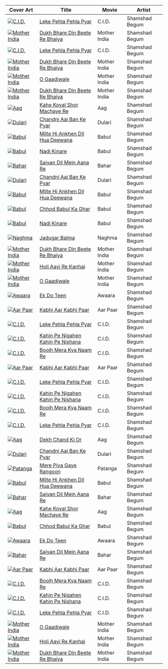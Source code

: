 Cover Art | Title | Movie | Artist
------------ | ------------- | ----------- | ------
[![C.I.D.](https://i.ytimg.com/vi/6jSE-ZiIkfc/default.jpg)](https://youtu.be/6jSE-ZiIkfc)|[ Leke Pehla Pehla Pyar](https://youtu.be/6jSE-ZiIkfc)|C.I.D.|Shamshad Begum
[![Mother India](https://i.ytimg.com/vi/WvaqrhWuKss/default.jpg)](https://youtu.be/WvaqrhWuKss)|[ Dukh Bhare Din Beete Re Bhaiya](https://youtu.be/WvaqrhWuKss)|Mother India|Shamshad Begum
[![C.I.D.](https://i.ytimg.com/vi/6jSE-ZiIkfc/default.jpg)](https://youtu.be/6jSE-ZiIkfc)|[ Leke Pehla Pehla Pyar](https://youtu.be/6jSE-ZiIkfc)|C.I.D.|Shamshad Begum
[![Mother India](https://i.ytimg.com/vi/WvaqrhWuKss/default.jpg)](https://youtu.be/WvaqrhWuKss)|[ Dukh Bhare Din Beete Re Bhaiya](https://youtu.be/WvaqrhWuKss)|Mother India|Shamshad Begum
[![Mother India](https://i.ytimg.com/vi/L2Egfdz1mOE/default.jpg)](https://youtu.be/L2Egfdz1mOE)|[ O Gaadiwale](https://youtu.be/L2Egfdz1mOE)|Mother India|Shamshad Begum
[![Mother India](https://i.ytimg.com/vi/WvaqrhWuKss/default.jpg)](https://youtu.be/WvaqrhWuKss)|[ Dukh Bhare Din Beete Re Bhaiya](https://youtu.be/WvaqrhWuKss)|Mother India|Shamshad Begum
[![Aag](https://i.ytimg.com/vi/Yb3Q4ZzdFsU/default.jpg)](https://youtu.be/Yb3Q4ZzdFsU)|[ Kahe Koyal Shor Machaye Re](https://youtu.be/Yb3Q4ZzdFsU)|Aag|Shamshad Begum
[![Dulari](https://i.ytimg.com/vi/9N0x0zRFBgs/default.jpg)](https://youtu.be/9N0x0zRFBgs)|[ Chandni Aai Ban Ke Pyar](https://youtu.be/9N0x0zRFBgs)|Dulari|Shamshad Begum
[![Babul](https://i.ytimg.com/vi/ScQM1ENRS6w/default.jpg)](https://youtu.be/ScQM1ENRS6w)|[ Milte Hi Ankhen Dil Hua Deewana](https://youtu.be/ScQM1ENRS6w)|Babul|Shamshad Begum
[![Babul](https://i.ytimg.com/vi/7IJhyXr5O_Q/default.jpg)](https://youtu.be/7IJhyXr5O_Q)|[ Nadi Kinare](https://youtu.be/7IJhyXr5O_Q)|Babul|Shamshad Begum
[![Bahar](https://i.ytimg.com/vi/G5y5adM2ZNo/default.jpg)](https://youtu.be/G5y5adM2ZNo)|[ Saiyan Dil Mein Aana Re](https://youtu.be/G5y5adM2ZNo)|Bahar|Shamshad Begum
[![Dulari](https://i.ytimg.com/vi/9N0x0zRFBgs/default.jpg)](https://youtu.be/9N0x0zRFBgs)|[ Chandni Aai Ban Ke Pyar](https://youtu.be/9N0x0zRFBgs)|Dulari|Shamshad Begum
[![Babul](https://i.ytimg.com/vi/ScQM1ENRS6w/default.jpg)](https://youtu.be/ScQM1ENRS6w)|[ Milte Hi Ankhen Dil Hua Deewana](https://youtu.be/ScQM1ENRS6w)|Babul|Shamshad Begum
[![Babul](https://i.ytimg.com/vi/LEPyr3ceec8/default.jpg)](https://youtu.be/LEPyr3ceec8)|[ Chhod Babul Ka Ghar](https://youtu.be/LEPyr3ceec8)|Babul|Shamshad Begum
[![Babul](https://i.ytimg.com/vi/7IJhyXr5O_Q/default.jpg)](https://youtu.be/7IJhyXr5O_Q)|[ Nadi Kinare](https://youtu.be/7IJhyXr5O_Q)|Babul|Shamshad Begum
[![Naghma](https://i.ytimg.com/vi/EJ6yC5u45G4/default.jpg)](https://youtu.be/EJ6yC5u45G4)|[ Jadugar Balma](https://youtu.be/EJ6yC5u45G4)|Naghma|Shamshad Begum
[![Mother India](https://i.ytimg.com/vi/WvaqrhWuKss/default.jpg)](https://youtu.be/WvaqrhWuKss)|[ Dukh Bhare Din Beete Re Bhaiya](https://youtu.be/WvaqrhWuKss)|Mother India|Shamshad Begum
[![Mother India](https://i.ytimg.com/vi/qVbJwUWtTE0/default.jpg)](https://youtu.be/qVbJwUWtTE0)|[ Holi Aayi Re Kanhai](https://youtu.be/qVbJwUWtTE0)|Mother India|Shamshad Begum
[![Mother India](https://i.ytimg.com/vi/L2Egfdz1mOE/default.jpg)](https://youtu.be/L2Egfdz1mOE)|[ O Gaadiwale](https://youtu.be/L2Egfdz1mOE)|Mother India|Shamshad Begum
[![Awaara](https://i.ytimg.com/vi/cLTXQxiQPgE/default.jpg)](https://youtu.be/cLTXQxiQPgE)|[ Ek Do Teen](https://youtu.be/cLTXQxiQPgE)|Awaara|Shamshad Begum
[![Aar Paar](https://i.ytimg.com/vi/KFMRFdcING0/default.jpg)](https://youtu.be/KFMRFdcING0)|[ Kabhi Aar Kabhi Paar](https://youtu.be/KFMRFdcING0)|Aar Paar|Shamshad Begum
[![C.I.D.](https://i.ytimg.com/vi/6jSE-ZiIkfc/default.jpg)](https://youtu.be/6jSE-ZiIkfc)|[ Leke Pehla Pehla Pyar](https://youtu.be/6jSE-ZiIkfc)|C.I.D.|Shamshad Begum
[![C.I.D.](https://i.ytimg.com/vi/PoHnHnB4_js/default.jpg)](https://youtu.be/PoHnHnB4_js)|[ Kahin Pe Nigahen Kahin Pe Nishana](https://youtu.be/PoHnHnB4_js)|C.I.D.|Shamshad Begum
[![C.I.D.](https://i.ytimg.com/vi/shFt7sGaujc/default.jpg)](https://youtu.be/shFt7sGaujc)|[ Boojh Mera Kya Naam Re](https://youtu.be/shFt7sGaujc)|C.I.D.|Shamshad Begum
[![Aar Paar](https://i.ytimg.com/vi/KFMRFdcING0/default.jpg)](https://youtu.be/KFMRFdcING0)|[ Kabhi Aar Kabhi Paar](https://youtu.be/KFMRFdcING0)|Aar Paar|Shamshad Begum
[![C.I.D.](https://i.ytimg.com/vi/6jSE-ZiIkfc/default.jpg)](https://youtu.be/6jSE-ZiIkfc)|[ Leke Pehla Pehla Pyar](https://youtu.be/6jSE-ZiIkfc)|C.I.D.|Shamshad Begum
[![C.I.D.](https://i.ytimg.com/vi/PoHnHnB4_js/default.jpg)](https://youtu.be/PoHnHnB4_js)|[ Kahin Pe Nigahen Kahin Pe Nishana](https://youtu.be/PoHnHnB4_js)|C.I.D.|Shamshad Begum
[![C.I.D.](https://i.ytimg.com/vi/shFt7sGaujc/default.jpg)](https://youtu.be/shFt7sGaujc)|[ Boojh Mera Kya Naam Re](https://youtu.be/shFt7sGaujc)|C.I.D.|Shamshad Begum
[![C.I.D.](https://i.ytimg.com/vi/6jSE-ZiIkfc/default.jpg)](https://youtu.be/6jSE-ZiIkfc)|[ Leke Pehla Pehla Pyar](https://youtu.be/6jSE-ZiIkfc)|C.I.D.|Shamshad Begum
[![Aag](https://i.ytimg.com/vi/n3JpPNRdxRg/default.jpg)](https://youtu.be/n3JpPNRdxRg)|[ Dekh Chand Ki Or](https://youtu.be/n3JpPNRdxRg)|Aag|Shamshad Begum
[![Dulari](https://i.ytimg.com/vi/9N0x0zRFBgs/default.jpg)](https://youtu.be/9N0x0zRFBgs)|[ Chandni Aai Ban Ke Pyar](https://youtu.be/9N0x0zRFBgs)|Dulari|Shamshad Begum
[![Patanga](https://i.ytimg.com/vi/rqJi63LOUtM/default.jpg)](https://youtu.be/rqJi63LOUtM)|[ Mere Piya Gaye Rangoon](https://youtu.be/rqJi63LOUtM)|Patanga|Shamshad Begum
[![Babul](https://i.ytimg.com/vi/ScQM1ENRS6w/default.jpg)](https://youtu.be/ScQM1ENRS6w)|[ Milte Hi Ankhen Dil Hua Deewana](https://youtu.be/ScQM1ENRS6w)|Babul|Shamshad Begum
[![Bahar](https://i.ytimg.com/vi/G5y5adM2ZNo/default.jpg)](https://youtu.be/G5y5adM2ZNo)|[ Saiyan Dil Mein Aana Re](https://youtu.be/G5y5adM2ZNo)|Bahar|Shamshad Begum
[![Aag](https://i.ytimg.com/vi/Yb3Q4ZzdFsU/default.jpg)](https://youtu.be/Yb3Q4ZzdFsU)|[ Kahe Koyal Shor Machaye Re](https://youtu.be/Yb3Q4ZzdFsU)|Aag|Shamshad Begum
[![Babul](https://i.ytimg.com/vi/LEPyr3ceec8/default.jpg)](https://youtu.be/LEPyr3ceec8)|[ Chhod Babul Ka Ghar](https://youtu.be/LEPyr3ceec8)|Babul|Shamshad Begum
[![Awaara](https://i.ytimg.com/vi/cLTXQxiQPgE/default.jpg)](https://youtu.be/cLTXQxiQPgE)|[ Ek Do Teen](https://youtu.be/cLTXQxiQPgE)|Awaara|Shamshad Begum
[![Bahar](https://i.ytimg.com/vi/G5y5adM2ZNo/default.jpg)](https://youtu.be/G5y5adM2ZNo)|[ Saiyan Dil Mein Aana Re](https://youtu.be/G5y5adM2ZNo)|Bahar|Shamshad Begum
[![Aar Paar](https://i.ytimg.com/vi/KFMRFdcING0/default.jpg)](https://youtu.be/KFMRFdcING0)|[ Kabhi Aar Kabhi Paar](https://youtu.be/KFMRFdcING0)|Aar Paar|Shamshad Begum
[![C.I.D.](https://i.ytimg.com/vi/shFt7sGaujc/default.jpg)](https://youtu.be/shFt7sGaujc)|[ Boojh Mera Kya Naam Re](https://youtu.be/shFt7sGaujc)|C.I.D.|Shamshad Begum
[![C.I.D.](https://i.ytimg.com/vi/PoHnHnB4_js/default.jpg)](https://youtu.be/PoHnHnB4_js)|[ Kahin Pe Nigahen Kahin Pe Nishana](https://youtu.be/PoHnHnB4_js)|C.I.D.|Shamshad Begum
[![C.I.D.](https://i.ytimg.com/vi/6jSE-ZiIkfc/default.jpg)](https://youtu.be/6jSE-ZiIkfc)|[ Leke Pehla Pehla Pyar](https://youtu.be/6jSE-ZiIkfc)|C.I.D.|Shamshad Begum
[![Mother India](https://i.ytimg.com/vi/L2Egfdz1mOE/default.jpg)](https://youtu.be/L2Egfdz1mOE)|[ O Gaadiwale](https://youtu.be/L2Egfdz1mOE)|Mother India|Shamshad Begum
[![Mother India](https://i.ytimg.com/vi/qVbJwUWtTE0/default.jpg)](https://youtu.be/qVbJwUWtTE0)|[ Holi Aayi Re Kanhai](https://youtu.be/qVbJwUWtTE0)|Mother India|Shamshad Begum
[![Mother India](https://i.ytimg.com/vi/WvaqrhWuKss/default.jpg)](https://youtu.be/WvaqrhWuKss)|[ Dukh Bhare Din Beete Re Bhaiya](https://youtu.be/WvaqrhWuKss)|Mother India|Shamshad Begum
